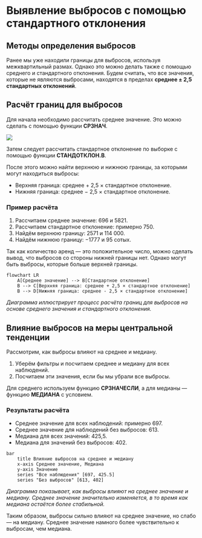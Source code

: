 # Выявление выбросов с помощью стандартного отклонения

## Методы определения выбросов

Ранее мы уже находили границы для выбросов, используя межквартильный размах. Однако это можно делать также с помощью среднего и стандартного отклонения. Будем считать, что все значения, которые не являются выбросами, находятся в пределах **среднее ± 2,5 стандартных отклонений**.

## Расчёт границ для выбросов

Для начала необходимо рассчитать среднее значение. Это можно сделать с помощью функции **СРЗНАЧ**.

![](images/СдАД__LEC_06_PART_08_E/000239s_top_7.jpg)

Затем следует рассчитать стандартное отклонение по выборке с помощью функции **СТАНДОТКЛОН.В**.

После этого можно найти верхнюю и нижнюю границы, за которыми могут находиться выбросы:

- Верхняя граница: среднее + 2,5 × стандартное отклонение.
- Нижняя граница: среднее − 2,5 × стандартное отклонение.

### Пример расчёта

1. Рассчитаем среднее значение: 696 и 5821.
2. Рассчитаем стандартное отклонение: примерно 750.
3. Найдём верхнюю границу: 2571 и 114 000.
4. Найдём нижнюю границу: −1777 и 95 сотых.

Так как количество аренд — это положительное число, можно сделать вывод, что выбросов со стороны нижней границы нет. Однако могут быть выбросы, которые больше верхней границы.

```mermaid
flowchart LR
    A[Среднее значение] --> B[Стандартное отклонение]
    B --> C[Верхняя граница: среднее + 2,5 × стандартное отклонение]
    B --> D[Нижняя граница: среднее - 2,5 × стандартное отклонение]
```

*Диаграмма иллюстрирует процесс расчёта границ для выбросов на основе среднего значения и стандартного отклонения.*

## Влияние выбросов на меры центральной тенденции

Рассмотрим, как выбросы влияют на среднее и медиану.

1. Уберём фильтры и посчитаем среднее и медиану для всех наблюдений.
2. Посчитаем эти значения, если бы мы убрали все выбросы.

Для среднего используем функцию **СРЗНАЧЕСЛИ**, а для медианы — функцию **МЕДИАНА** с условием.

### Результаты расчёта

- Среднее значение для всех наблюдений: примерно 697.
- Среднее значение для наблюдений без выбросов: 613.
- Медиана для всех значений: 425,5.
- Медиана для значений без выбросов: 402.

```mermaid
bar
    title Влияние выбросов на среднее и медиану
    x-axis Среднее значение, Медиана
    y-axis Значение
    series "Все наблюдения" [697, 425.5]
    series "Без выбросов" [613, 402]
```

*Диаграмма показывает, как выбросы влияют на среднее значение и медиану. Среднее значение значительно изменяется, в то время как медиана остаётся более стабильной.*

Таким образом, выбросы сильно влияют на среднее значение, но слабо — на медиану. Среднее значение намного более чувствительно к выбросам, чем медиана.